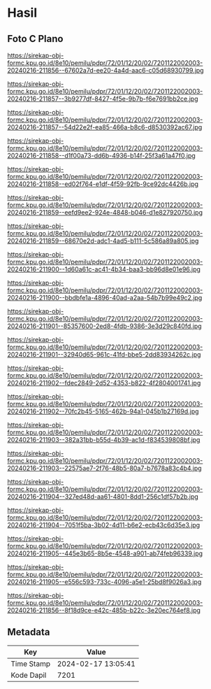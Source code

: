 # Hasil

## Foto C Plano

https://sirekap-obj-formc.kpu.go.id/8e10/pemilu/pdpr/72/01/12/20/02/7201122002003-20240216-211856--67602a7d-ee20-4a4d-aac6-c05d68930799.jpg

https://sirekap-obj-formc.kpu.go.id/8e10/pemilu/pdpr/72/01/12/20/02/7201122002003-20240216-211857--3b9277df-8427-4f5e-9b7b-f6e7691bb2ce.jpg

https://sirekap-obj-formc.kpu.go.id/8e10/pemilu/pdpr/72/01/12/20/02/7201122002003-20240216-211857--54d22e2f-ea85-466a-b8c6-d8530392ac67.jpg

https://sirekap-obj-formc.kpu.go.id/8e10/pemilu/pdpr/72/01/12/20/02/7201122002003-20240216-211858--d1f00a73-dd6b-4936-b14f-25f3a61a47f0.jpg

https://sirekap-obj-formc.kpu.go.id/8e10/pemilu/pdpr/72/01/12/20/02/7201122002003-20240216-211858--ed02f764-e1df-4f59-92fb-9ce92dc4426b.jpg

https://sirekap-obj-formc.kpu.go.id/8e10/pemilu/pdpr/72/01/12/20/02/7201122002003-20240216-211859--eefd9ee2-924e-4848-b046-d1e827920750.jpg

https://sirekap-obj-formc.kpu.go.id/8e10/pemilu/pdpr/72/01/12/20/02/7201122002003-20240216-211859--68670e2d-adc1-4ad5-b111-5c586a89a805.jpg

https://sirekap-obj-formc.kpu.go.id/8e10/pemilu/pdpr/72/01/12/20/02/7201122002003-20240216-211900--1d60a61c-ac41-4b34-baa3-bb96d8e01e96.jpg

https://sirekap-obj-formc.kpu.go.id/8e10/pemilu/pdpr/72/01/12/20/02/7201122002003-20240216-211900--bbdbfe1a-4896-40ad-a2aa-54b7b99e49c2.jpg

https://sirekap-obj-formc.kpu.go.id/8e10/pemilu/pdpr/72/01/12/20/02/7201122002003-20240216-211901--85357600-2ed8-4fdb-9386-3e3d29c840fd.jpg

https://sirekap-obj-formc.kpu.go.id/8e10/pemilu/pdpr/72/01/12/20/02/7201122002003-20240216-211901--32940d65-961c-41fd-bbe5-2dd83934262c.jpg

https://sirekap-obj-formc.kpu.go.id/8e10/pemilu/pdpr/72/01/12/20/02/7201122002003-20240216-211902--fdec2849-2d52-4353-b822-4f2804001741.jpg

https://sirekap-obj-formc.kpu.go.id/8e10/pemilu/pdpr/72/01/12/20/02/7201122002003-20240216-211902--70fc2b45-5165-462b-94a1-045b1b27169d.jpg

https://sirekap-obj-formc.kpu.go.id/8e10/pemilu/pdpr/72/01/12/20/02/7201122002003-20240216-211903--382a31bb-b55d-4b39-ac1d-f834539808bf.jpg

https://sirekap-obj-formc.kpu.go.id/8e10/pemilu/pdpr/72/01/12/20/02/7201122002003-20240216-211903--22575ae7-2f76-48b5-80a7-b7678a83c4b4.jpg

https://sirekap-obj-formc.kpu.go.id/8e10/pemilu/pdpr/72/01/12/20/02/7201122002003-20240216-211904--327ed48d-aa61-4801-8dd1-256c1df57b2b.jpg

https://sirekap-obj-formc.kpu.go.id/8e10/pemilu/pdpr/72/01/12/20/02/7201122002003-20240216-211904--7051f5ba-3b02-4d11-b6e2-ecb43c6d35e3.jpg

https://sirekap-obj-formc.kpu.go.id/8e10/pemilu/pdpr/72/01/12/20/02/7201122002003-20240216-211905--445e3b65-8b5e-4548-a901-ab74feb96339.jpg

https://sirekap-obj-formc.kpu.go.id/8e10/pemilu/pdpr/72/01/12/20/02/7201122002003-20240216-211905--e556c593-733c-4096-a5e1-25bd8f9026a3.jpg

https://sirekap-obj-formc.kpu.go.id/8e10/pemilu/pdpr/72/01/12/20/02/7201122002003-20240216-211856--8f18d9ce-e42c-485b-b22c-3e20ec764ef8.jpg


## Metadata

| Key        | Value               |
| ---------- | ------------------- |
| Time Stamp | 2024-02-17 13:05:41 |
| Kode Dapil | 7201                |



